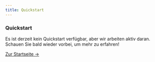```yaml
---
title: Quickstart
---
```


<div class="card">
  <h3>Quickstart</h3>
  <p>Es ist derzeit kein Quickstart verfügbar, aber wir arbeiten aktiv daran. Schauen Sie bald wieder vorbei, um mehr zu erfahren!</p>
  <a href="../" class="card-link">Zur Startseite &rarr;</a>
</div>
